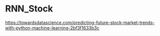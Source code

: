 # RNN_Stock

https://towardsdatascience.com/predicting-future-stock-market-trends-with-python-machine-learning-2bf3f1633b3c
